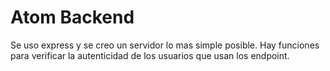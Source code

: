 
# Atom Backend

Se uso express y se creo un servidor lo mas simple posible. Hay funciones para verificar la autenticidad de los usuarios que usan los endpoint.